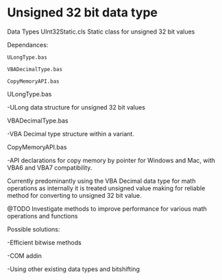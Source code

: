 # Unsigned 32 bit data type

Data Types
UInt32Static.cls Static class for unsigned 32 bit values

  Dependances:
  
    ULongType.bas
    
    VBADecimalType.bas
    
    CopyMemoryAPI.bas

ULongType.bas

-ULong data structure for unsigned 32 bit values	

VBADecimalType.bas

-VBA Decimal type structure within a variant.

CopyMemoryAPI.bas

-API declarations for copy memory by pointer for Windows and Mac, with VBA6 and VBA7 compatibility.


Currently predominantly using the VBA Decimal data type for math operations as internally it is treated unsigned value making for reliable method for converting to unsigned 32 bit value.

@TODO
Investigate methods to improve performance for various math operations and functions

Possible solutions:

-Efficient bitwise methods

-COM addin

-Using other existing data types and bitshifting
